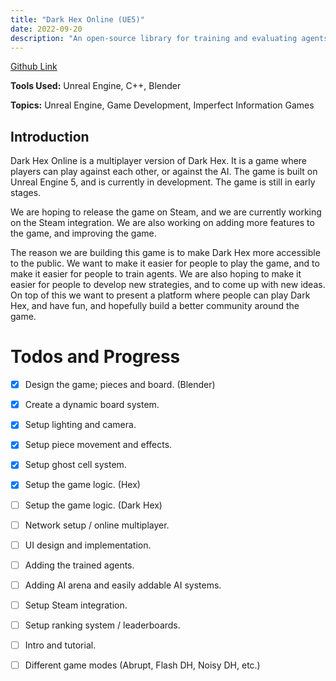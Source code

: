 ```yaml
---
title: "Dark Hex Online (UE5)"
date: 2022-09-20
description: "An open-source library for training and evaluating agents in Dark Hex, a large-scale imperfect information game."
---
```


[Github Link](https://github.com/BedirT/darkhex)

**Tools Used:** Unreal Engine, C++, Blender

**Topics:** Unreal Engine, Game Development, Imperfect Information Games

## Introduction

Dark Hex Online is a multiplayer version of Dark Hex. It is a game where players can play against each other, or against the AI. The game is built on Unreal Engine 5, and is currently in development. The game is still in early stages.

We are hoping to release the game on Steam, and we are currently working on the Steam integration. We are also working on adding more features to the game, and improving the game. 

The reason we are building this game is to make Dark Hex more accessible to the public. We want to make it easier for people to play the game, and to make it easier for people to train agents. We are also hoping to make it easier for people to develop new strategies, and to come up with new ideas. On top of this we want to present a platform where people can play Dark Hex, and have fun, and hopefully build a better community around the game.

# Todos and Progress

- [x] Design the game; pieces and board. (Blender)
- [x] Create a dynamic board system.
- [x] Setup lighting and camera.
- [x] Setup piece movement and effects.
- [x] Setup ghost cell system.
- [x] Setup the game logic. (Hex)
- [ ] Setup the game logic. (Dark Hex)
- [ ] Network setup / online multiplayer.
- [ ] UI design and implementation.
- [ ] Adding the trained agents.
- [ ] Adding AI arena and easily addable AI systems.
- [ ] Setup Steam integration.
- [ ] Setup ranking system / leaderboards.
- [ ] Intro and tutorial.
- [ ] Different game modes (Abrupt, Flash DH, Noisy DH, etc.)
  